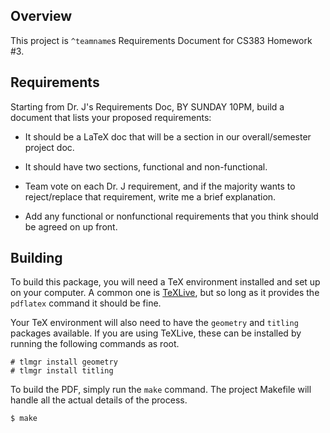 Overview
--------

This project is `^teamname`s Requirements Document for CS383 Homework #3.


Requirements
------------

Starting from Dr. J's Requirements Doc, BY SUNDAY 10PM, build a document
that lists your proposed requirements:

* It should be a LaTeX doc that will be a section in our overall/semester
  project doc.

* It should have two sections, functional and non-functional.

* Team vote on each Dr. J requirement, and if the majority wants to
  reject/replace that requirement, write me a brief explanation.

* Add any functional or nonfunctional requirements that you think should be
  agreed on up front.


Building
--------

To build this package, you will need a TeX environment installed and set
up on your computer. A common one is
[TeXLive](https://www.tug.org/texlive/acquire.html), but so long as it
provides the `pdflatex` command it should be fine.

Your TeX environment will also need to have the `geometry` and `titling`
packages available. If you are using TeXLive, these can be installed by
running the following commands as root.

```
# tlmgr install geometry
# tlmgr install titling
```

To build the PDF, simply run the `make` command. The project Makefile will
handle all the actual details of the process.

```
$ make
```
